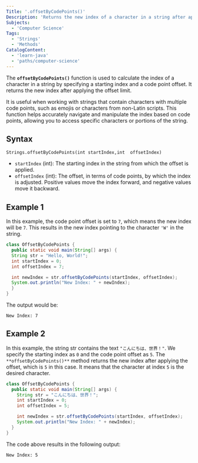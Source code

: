 ```yaml
---
Title: '.offsetByCodePoints()'
Description: 'Returns the new index of a character in a string after applying the specified code point offset.'
Subjects:
  - 'Computer Science'
Tags:
  - 'Strings'
  - 'Methods'
CatalogContent:
  - 'learn-java'
  - 'paths/computer-science'
---
```


The **`offsetByCodePoints()`** function is used to calculate the index of a character in a string by specifying a starting index and a code point offset. It returns the new index after applying the offset limit.

It is useful when working with strings that contain characters with multiple code points, such as emojis or characters from non-Latin scripts. This function helps accurately navigate and manipulate the index based on code points, allowing you to access specific characters or portions of the string.

## Syntax

```pseudo
Strings.offsetByCodePoints(int startIndex,int  offsetIndex)
```

- `startIndex` (int): The starting index in the string from which the offset is applied.
- `offsetIndex` (int): The offset, in terms of code points, by which the index is adjusted. Positive values move the index forward, and negative values move it backward.

## Example 1

In this example, the code point offset is set to `7`, which means the new index will be `7`. This results in the new index pointing to the character `'W'` in the string.

```java
class OffsetByCodePoints {
  public static void main(String[] args) {
  String str = "Hello, World!";
  int startIndex = 0;
  int offsetIndex = 7;

  int newIndex = str.offsetByCodePoints(startIndex, offsetIndex);
  System.out.println("New Index: " + newIndex);
  }
}
```

The output would be:

```
New Index: 7
```

## Example 2

In this example, the string str contains the text `"こんにちは、世界！"`. We specify the starting index as `0` and the code point offset as `5`. The `**offsetByCodePoints()**` method returns the new index after applying the offset, which is `5` in this case. It means that the character at index `5` is the desired character.

```java
class OffsetByCodePoints {
  public static void main(String[] args) {
    String str = "こんにちは、世界！";
    int startIndex = 0;
    int offsetIndex = 5;

    int newIndex = str.offsetByCodePoints(startIndex, offsetIndex);
    System.out.println("New Index: " + newIndex);
  }
}
```

The code above results in the following output:

```
New Index: 5
```
